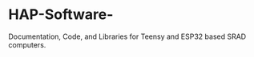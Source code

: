 # HAP-Software-
 Documentation, Code, and Libraries for Teensy and ESP32 based SRAD computers.                   
